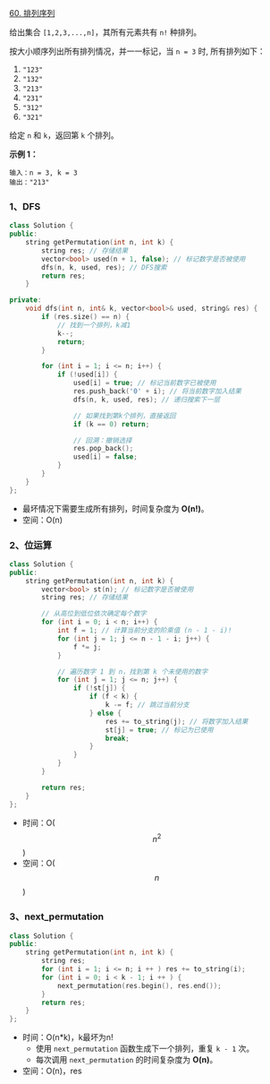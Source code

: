 [60. 排列序列](https://leetcode.cn/problems/permutation-sequence/)

给出集合 `[1,2,3,...,n]`，其所有元素共有 `n!` 种排列。

按大小顺序列出所有排列情况，并一一标记，当 `n = 3` 时, 所有排列如下：

1. `"123"`
2. `"132"`
3. `"213"`
4. `"231"`
5. `"312"`
6. `"321"`

给定 `n` 和 `k`，返回第 `k` 个排列。

 

**示例 1：**

```
输入：n = 3, k = 3
输出："213"
```





### 1、DFS

```cpp
class Solution {
public:
    string getPermutation(int n, int k) {
        string res; // 存储结果
        vector<bool> used(n + 1, false); // 标记数字是否被使用
        dfs(n, k, used, res); // DFS搜索
        return res;
    }

private:
    void dfs(int n, int& k, vector<bool>& used, string& res) {
        if (res.size() == n) {
            // 找到一个排列，k减1
            k--;
            return;
        }

        for (int i = 1; i <= n; i++) {
            if (!used[i]) {
                used[i] = true; // 标记当前数字已被使用
                res.push_back('0' + i); // 将当前数字加入结果
                dfs(n, k, used, res); // 递归搜索下一层

                // 如果找到第k个排列，直接返回
                if (k == 0) return;

                // 回溯：撤销选择
                res.pop_back();
                used[i] = false;
            }
        }
    }
};
```

- 最坏情况下需要生成所有排列，时间复杂度为 **O(n!)**。
- 空间：O(n)





### 2、位运算

```cpp
class Solution {
public:
    string getPermutation(int n, int k) {
        vector<bool> st(n); // 标记数字是否被使用
        string res; // 存储结果

        // 从高位到低位依次确定每个数字
        for (int i = 0; i < n; i++) {
            int f = 1; // 计算当前分支的阶乘值 (n - 1 - i)!
            for (int j = 1; j <= n - 1 - i; j++) {
                f *= j;
            }

            // 遍历数字 1 到 n，找到第 k 个未使用的数字
            for (int j = 1; j <= n; j++) {
                if (!st[j]) {
                    if (f < k) {
                        k -= f; // 跳过当前分支
                    } else {
                        res += to_string(j); // 将数字加入结果
                        st[j] = true; // 标记为已使用
                        break;
                    }
                }
            }
        }

        return res;
    }
};
```

- 时间：O($$n^2$$)
- 空间：O($$n$$)



### 3、next_permutation

```cpp
class Solution {
public:
    string getPermutation(int n, int k) {
        string res;
        for (int i = 1; i <= n; i ++ ) res += to_string(i);
        for (int i = 0; i < k - 1; i ++ ) {
            next_permutation(res.begin(), res.end());
        }
        return res;
    }
};
```

- 时间：O(n*k)，k最坏为n!
  - 使用 `next_permutation` 函数生成下一个排列，重复 `k - 1` 次。
  - 每次调用 `next_permutation` 的时间复杂度为 **O(n)**。
- 空间：O(n)，res







